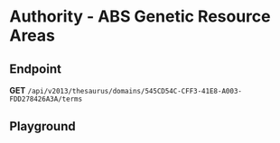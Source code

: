 <script setup>
import "../../../style.css"
import SwaggerUI from "../../../swagger/view/SwaggerUI.vue"
import swaggerJson from "../../../swagger/json/thesaurus.authority.abs-genetic-resource-areas.json";

const swaggerSpecs = [
  { json:swaggerJson, protected: false },
];
</script>

# Authority - ABS Genetic Resource Areas

## Endpoint

**GET** `/api/v2013/thesaurus/domains/545CD54C-CFF3-41E8-A003-FDD278426A3A/terms`

<!--@include: ../../../components/common/header-content.md-->


## Playground

<SwaggerUI :swaggerSpecs="swaggerSpecs" />